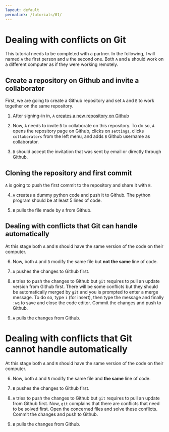 ```yaml
---
layout: default
permalink: /tutorials/01/
---
```


# Dealing with conflicts on Git

This tutorial needs to be completed with a partner. In the following, I will named `A` the first person and `B` the second one. Both `A` and `B` should work on a different computer as if they were working remotely.

## Create a repository on Github and invite a collaborator

First, we are going to create a Github repository and set `A` and `B` to work together on the same repository. 

1. After signing-in in, `A` [creates a new repository on Github](https://github.com/new)

2. Now, `A` needs to invite `B` to collaborate on this repository. To do so, `A` opens the repository page on Github, clicks on `settings`, clicks `collaborators` from the left menu, and adds `B` Github username as collaborator. 

3. `B` should accept the invitation that was sent by email or directly through Github. 

## Cloning the repository and first commit

`A` is going to push the first commit to the repository and share it with `B`.

4. `A` creates a dummy python code and push it to Github. The python program should be at least 5 lines of code. 

5. `B` pulls the file made by `A` from Github. 

## Dealing with conflicts that Git can handle automatically

At this stage both `A` and `B` should have the same version of the code on their computer. 

6. Now, both `A` and `B` modify the same file but **not the same** line of code. 

7. `A` pushes the changes to Github first.

8. `B` tries to push the changes to Github but `git` requires to pull an update version from Github first. There will be some conflicts but they should be automatically merged by `git` and you is prompted to enter a merge message. To do so, type `i` (for insert), then type the message and finally `:wq` to save and close the code editor. Commit the changes and push to Github. 

9. `A` pulls the changes from Github. 

# Dealing with conflicts that Git cannot handle automatically

At this stage both `A` and `B` should have the same version of the code on their computer. 

6. Now, both `A` and `B`  modify the same file and **the same** line of code. 

7. `B` pushes the changes to Github first.

8. `A` tries to push the changes to Github but `git` requires to pull an update from Github first. Now, `git` complains that there are conflicts that need to be solved first. Open the concerned files and solve these conflicts. Commit the changes and push to Github. 

9. `B` pulls the changes from Github. 

